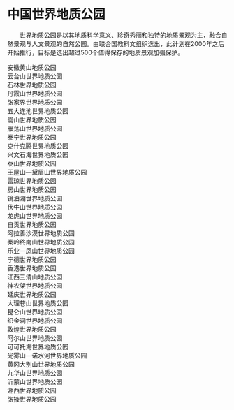 # 中国世界地质公园  

&emsp;&emsp;世界地质公园是以其地质科学意义、珍奇秀丽和独特的地质景观为主，融合自然景观与人文景观的自然公园。由联合国教科文组织选出，此计划在2000年之后开始推行，目标是选出超过500个值得保存的地质景观加强保护。  

安徽黄山地质公园  
云台山世界地质公园  
石林世界地质公园  
丹霞山世界地质公园  
张家界世界地质公园  
五大连池世界地质公园  
嵩山世界地质公园  
雁荡山世界地质公园  
泰宁世界地质公园  
克什克腾世界地质公园  
兴文石海世界地质公园  
泰山世界地质公园  
王屋山—黛眉山世界地质公园  
雷琼世界地质公园  
房山世界地质公园  
镜泊湖世界地质公园  
伏牛山世界地质公园  
龙虎山世界地质公园  
自贡世界地质公园  
阿拉善沙漠世界地质公园  
秦岭终南山世界地质公园  
乐业—凤山世界地质公园  
宁德世界地质公园  
香港世界地质公园  
江西三清山地质公园  
神农架世界地质公园  
延庆世界地质公园  
大理苍山世界地质公园  
昆仑山世界地质公园  
织金洞世界地质公园  
敦煌世界地质公园  
阿尔山世界地质公园  
可可托海世界地质公园  
光雾山—诺水河世界地质公园  
黄冈大别山世界地质公园  
九华山世界地质公园  
沂蒙山世界地质公园  
湘西世界地质公园  
张掖世界地质公园  
